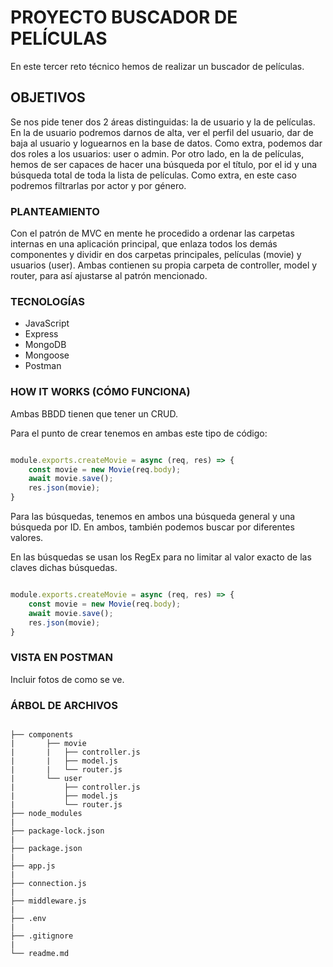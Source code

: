 # PROYECTO BUSCADOR DE PELÍCULAS

En este tercer reto técnico hemos de realizar un buscador de películas.

## OBJETIVOS

Se nos pide tener dos 2 áreas distinguidas: la de usuario y la de películas.
En la de usuario podremos darnos de alta, ver el perfil del usuario, dar de baja al usuario y loguearnos en la base de datos. Como extra, podemos dar dos roles a los usuarios: user o admin.
Por otro lado, en la de películas, hemos de ser capaces de hacer una búsqueda por el título, por el id y una búsqueda total de toda la lista de películas. Como extra, en este caso podremos filtrarlas por actor y por género.

### PLANTEAMIENTO

Con el patrón de MVC en mente he procedido a ordenar las carpetas internas en una aplicación principal, que enlaza todos los demás componentes y dividir en dos carpetas principales, películas (movie) y usuarios (user). 
Ambas contienen su propia carpeta de controller, model y router, para así ajustarse al patrón mencionado.

### TECNOLOGÍAS

- JavaScript
- Express
- MongoDB
- Mongoose
- Postman

### HOW IT WORKS (CÓMO FUNCIONA)

Ambas BBDD tienen que tener un CRUD.

Para el punto de crear tenemos en ambas este tipo de código:

```javascript

module.exports.createMovie = async (req, res) => {
    const movie = new Movie(req.body);
    await movie.save();
    res.json(movie);
}

```

Para las búsquedas, tenemos en ambos una búsqueda general y una búsqueda por ID. En ambos, también podemos buscar por diferentes valores.

En las búsquedas se usan los RegEx para no limitar al valor exacto de las claves dichas búsquedas.

```javascript

module.exports.createMovie = async (req, res) => {
    const movie = new Movie(req.body);
    await movie.save();
    res.json(movie);
}

```



### VISTA EN POSTMAN

Incluir fotos de como se ve.

### ÁRBOL DE ARCHIVOS

```tree

├── components
|       ├── movie
|       |   ├── controller.js
|       |   ├── model.js
|       |   └── router.js
|       └── user
|           ├── controller.js
|           ├── model.js
|           └── router.js
├── node_modules
|
├── package-lock.json
|
├── package.json
|
├── app.js
|
├── connection.js
|
├── middleware.js
|
├── .env
|
├── .gitignore
|
└── readme.md

````